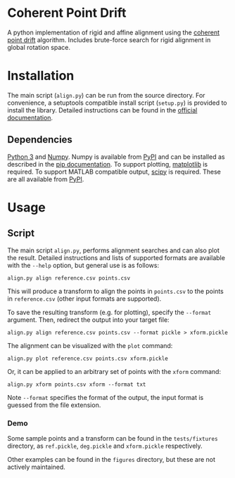 # Coherent Point Drift

A python implementation of rigid and affine alignment using the
[coherent point drift][cpd] algorithm. Includes brute-force search for rigid
alignment in global rotation space.

# Installation

The main script (`align.py`) can be run from the source directory. For
convenience, a setuptools compatible install script (`setup.py`) is provided to
install the library. Detailed instructions can be found in
the [official documentation][setuptools].

## Dependencies

[Python 3][python] and [Numpy][numpy]. Numpy is available from [PyPI][pypi] and
can be installed as described in the [pip documentation][pip-install]. To
support plotting, [matplotlib][matplotlib] is required. To support MATLAB
compatible output, [scipy][scipy] is required. These are all available
from [PyPI][pypi].

# Usage

## Script

The main script `align.py`, performs alignment searches and can also plot the
result. Detailed instructions and lists of supported formats are available with
the `--help` option, but general use is as follows:

    align.py align reference.csv points.csv
    
This will produce a transform to align the points in `points.csv` to the points
in `reference.csv` (other input formats are supported).

To save the resulting transform (e.g. for plotting), specify the `--format`
argument. Then, redirect the output into your target file:

    align.py align reference.csv points.csv --format pickle > xform.pickle

The alignment can be visualized with the `plot` command:

    align.py plot reference.csv points.csv xform.pickle
    
Or, it can be applied to an arbitrary set of points with the `xform` command:

    align.py xform points.csv xform --format txt
    
Note `--format` specifies the format of the output, the input format is guessed
from the file extension.

### Demo

Some sample points and a transform can be found in the `tests/fixtures`
directory, as `ref.pickle`, `deg.pickle` and `xform.pickle` respectively.

Other examples can be found in the `figures` directory, but these are not
actively maintained.

[setuptools]: https://docs.python.org/3.3/install/#the-new-standard-distutils
[Python]: https://python.org
[Numpy]: https://www.numpy.org
[matplotlib]: http://matplotlib.org
[cpd]: http://dx.doi.org/10.1109/TPAMI.2010.46
[pypi]: https://pypi.python.org/pypi
[pip-install]: https://pip.pypa.io/en/stable/user_guide/#installing-packages
[scipy]: https://scipy.org
